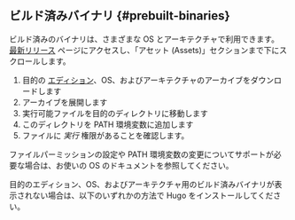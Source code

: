 ## ビルド済みバイナリ {#prebuilt-binaries}

ビルド済みのバイナリは、さまざまな OS とアーキテクチャで利用できます。 [最新リリース][latest release] ページにアクセスし、「アセット (Assets)」セクションまで下にスクロールします。

<!-- markdownlint-disable-next-line MD051 -->
1. 目的の [エディション][edition]、OS、およびアーキテクチャのアーカイブをダウンロードします
2. アーカイブを展開します
3. 実行可能ファイルを目的のディレクトリに移動します
4. このディレクトリを PATH 環境変数に追加します
5. ファイルに _実行_ 権限があることを確認します。

ファイルパーミッションの設定や PATH 環境変数の変更についてサポートが必要な場合は、お使いの OS のドキュメントを参照してください。

目的のエディション、OS、およびアーキテクチャ用のビルド済みバイナリが表示されない場合は、以下のいずれかの方法で Hugo をインストールしてください。

[commit information]: https://gohugo.io/variables/git
[edition]: #editions
[Git]: https://git-scm.com/
[Go]: https://go.dev/
[Hugo Modules]: /hugo-modules/
[latest release]: https://github.com/gohugoio/hugo/releases/latest
